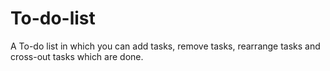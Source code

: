 # To-do-list
A To-do list in which you can add tasks, remove tasks, rearrange tasks and cross-out tasks which are done.
